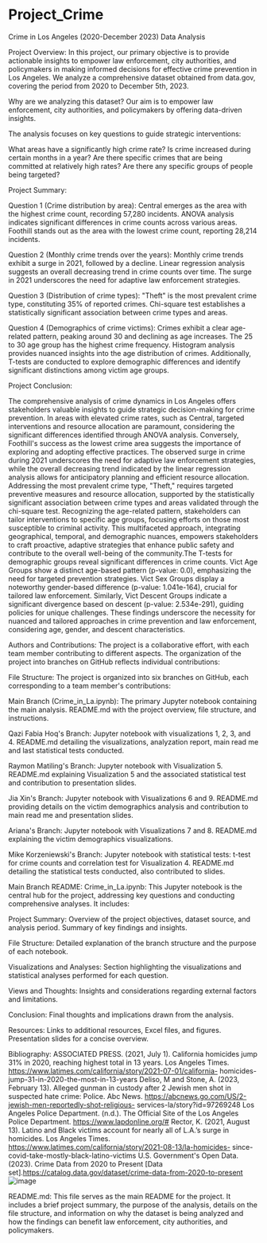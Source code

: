 # Project_Crime
Crime in Los Angeles (2020-December 2023) Data Analysis

Project Overview:
In this project, our primary objective is to provide actionable insights to empower law enforcement, city authorities, and policymakers in making informed decisions for effective crime prevention in Los Angeles. We analyze a comprehensive dataset obtained from data.gov, covering the period from 2020 to December 5th, 2023.


Why are we analyzing this dataset?
Our aim is to empower law enforcement, city authorities, and policymakers by offering data-driven insights. 

The analysis focuses on key questions to guide strategic interventions:


What areas have a significantly high crime rate?
Is crime increased during certain months in a year?
Are there specific crimes that are being committed at relatively high rates?
Are there any specific groups of people being targeted?



Project Summary:


Question 1 (Crime distribution by area):
Central emerges as the area with the highest crime count, recording 57,280 incidents.
ANOVA analysis indicates significant differences in crime counts across various areas.
Foothill stands out as the area with the lowest crime count, reporting 28,214 incidents.

Question 2 (Monthly crime trends over the years):
Monthly crime trends exhibit a surge in 2021, followed by a decline.
Linear regression analysis suggests an overall decreasing trend in crime counts over time.
The surge in 2021 underscores the need for adaptive law enforcement strategies.

Question 3 (Distribution of crime types):
"Theft" is the most prevalent crime type, constituting 35% of reported crimes.
Chi-square test establishes a statistically significant association between crime types and areas.

Question 4 (Demographics of crime victims):
Crimes exhibit a clear age-related pattern, peaking around 30 and declining as age increases.
The 25 to 30 age group has the highest crime frequency.
Histogram analysis provides nuanced insights into the age distribution of crimes.
Additionally, T-tests are conducted to explore demographic differences and identify significant distinctions among victim age groups.

Project Conclusion:

The comprehensive analysis of crime dynamics in Los Angeles offers stakeholders valuable insights to guide strategic decision-making for crime prevention. In areas with elevated crime rates, such as Central, targeted interventions and resource allocation are paramount, considering the significant differences identified through ANOVA analysis. Conversely, Foothill's success as the lowest crime area suggests the importance of exploring and adopting effective practices. The observed surge in crime during 2021 underscores the need for adaptive law enforcement strategies, while the overall decreasing trend indicated by the linear regression analysis allows for anticipatory planning and efficient resource allocation. Addressing the most prevalent crime type, "Theft," requires targeted preventive measures and resource allocation, supported by the statistically significant association between crime types and areas validated through the chi-square test. Recognizing the age-related pattern, stakeholders can tailor interventions to specific age groups, focusing efforts on those most susceptible to criminal activity. This multifaceted approach, integrating geographical, temporal, and demographic nuances, empowers stakeholders to craft proactive, adaptive strategies that enhance public safety and contribute to the overall well-being of the community.The T-tests for demographic groups reveal significant differences in crime counts. Vict Age Groups show a distinct age-based pattern (p-value: 0.0), emphasizing the need for targeted prevention strategies. Vict Sex Groups display a noteworthy gender-based difference (p-value: 1.041e-164), crucial for tailored law enforcement. Similarly, Vict Descent Groups indicate a significant divergence based on descent (p-value: 2.534e-291), guiding policies for unique challenges. These findings underscore the necessity for nuanced and tailored approaches in crime prevention and law enforcement, considering age, gender, and descent characteristics.



Authors and Contributions:
The project is a collaborative effort, with each team member contributing to different aspects. The organization of the project into branches on GitHub reflects individual contributions:

File Structure:
The project is organized into six branches on GitHub, each corresponding to a team member's contributions:

Main Branch (Crime_in_La.ipynb):
The primary Jupyter notebook containing the main analysis.
README.md with the project overview, file structure, and instructions.

Qazi Fabia Hoq's Branch:
Jupyter notebook with visualizations 1, 2, 3, and 4.
README.md detailing the visualizations, analyzation report, main read me and last statistical tests conducted.

Raymon Matiling's Branch:
Jupyter notebook with Visualization 5.
README.md explaining Visualization 5 and the associated statistical test and contribution to presentation slides.

Jia Xin's Branch:
Jupyter notebook with Visualizations 6 and 9.
README.md providing details on the victim demographics analysis and contribution to main read me and presentation slides.

Ariana's Branch:
Jupyter notebook with Visualizations 7 and 8.
README.md explaining the victim demographics visualizations.

Mike Korzeniewski's Branch:
Jupyter notebook with statistical tests: t-test for crime counts and correlation test for Visualization 4.
README.md detailing the statistical tests conducted, also contributed to slides.

Main Branch README:
Crime_in_La.ipynb:
This Jupyter notebook is the central hub for the project, addressing key questions and conducting comprehensive analyses.
It includes:

Project Summary:
Overview of the project objectives, dataset source, and analysis period.
Summary of key findings and insights.

File Structure:
Detailed explanation of the branch structure and the purpose of each notebook.

Visualizations and Analyses:
Section highlighting the visualizations and statistical analyses performed for each question.

Views and Thoughts:
Insights and considerations regarding external factors and limitations.

Conclusion:
Final thoughts and implications drawn from the analysis.

Resources:
Links to additional resources, Excel files, and figures.
Presentation slides for a concise overview.

Bibliography:
ASSOCIATED PRESS. (2021, July 1). California homicides jump 31% in 2020, 	reaching highest total in 13 years. Los Angeles Times.
	https://www.latimes.com/california/story/2021-07-01/california-	homicides-	jump-31-in-2020-the-most-in-13-years
Deliso, M and Stone, A. (2023, February 13). Alleged gunman in custody after 2 	Jewish men shot in suspected hate crime: Police. Abc News.
	https://abcnews.go.com/US/2-jewish-men-reportedly-shot-religious-	services-la/story?id=97269248
Los Angeles Police Department. (n.d.). The Official Site of the Los Angeles Police 	Department. https://www.lapdonline.org/#
Rector, K. (2021, August 13). Latino and Black victims account for nearly all of 	L.A.’s surge in homicides. Los Angeles Times.
	https://www.latimes.com/california/story/2021-08-13/la-homicides-	since-	covid-take-mostly-black-latino-victims
U.S. Government's Open Data. (2023). Crime Data from 2020 to Present [Data 	set].https://catalog.data.gov/dataset/crime-data-from-2020-to-present
  ![image](https://github.com/qazifabiahoq/Project_Crime/assets/149120984/9933b89c-8fdf-4d58-9d10-1fefec3fab9a)


README.md:
This file serves as the main README for the project.
It includes a brief project summary, the purpose of the analysis, details on the file structure, and information on why the dataset is being analyzed and how the findings can benefit law enforcement, city authorities, and policymakers.
